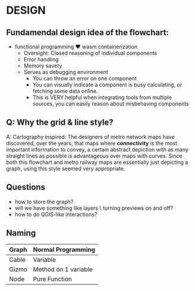 # DESIGN 

## Fundamendal design idea of the flowchart: 
- functional programming ❤️ wasm containerization 
  - Oversight: Closed reasoning of individual components 
  - Error handling 
  - Memory savety
  - Serves as debugging environment
    - You can throw an error on one component 
    - You can visually indicate a component is busy calculating, or fetching some data online.
    - This is VERY helpful when integrating tools from multiple sources, you can easily reason about misbehaving components
  


## Q: Why the grid & line style?
A: Cartography inspired: The designers of metro network maps have discovered, over the years, that maps where **connectivity** is the most important information to convey, a certain abstract depiction with as many straight lines as possible is advantageous over maps with curves. Since both this flowchart and metro railway maps are essentially just depicting a graph, using this style seemed very appropriate. 


## Questions 
- how to store the graph?
- will we have something like layers \ turning previews on and off?
- how to do QGIS-like interactions? 

## Naming 

| Graph | Normal Programming   |
|-------|----------------------|        
| Cable | Variable             | 
| Gizmo | Method on 1 variable | 
| Node  | Pure Function        | 

